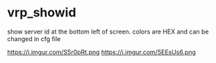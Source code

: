 # vrp_showid
show server id at the bottom left of screen. colors are HEX and can be changed in cfg file

https://i.imgur.com/S5r0pRt.png
https://i.imgur.com/5EEsUs6.png
